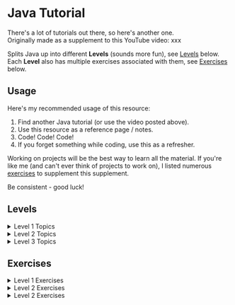# Java Tutorial

There's a lot of tutorials out there, so here's another one.  
Originally made as a supplement to this YouTube video: xxx

Splits Java up into different **Levels** (sounds more fun), see [Levels](#Levels) below.  
Each **Level** also has multiple exercises associated with them, see [Exercises](#Exercises) below.

## Usage

Here's my recommended usage of this resource:
1. Find another Java tutorial (or use the video posted above).
2. Use this resource as a reference page / notes.
3. Code! Code! Code!
4. If you forget something while coding, use this as a refresher.

Working on projects will be the best way to learn all the material.
If you're like me (and can't ever think of projects to work on), I listed
numerous [exercises](#Exercises) to supplement this supplement.

Be consistent - good luck!

## Levels

<details><summary>Level 1 Topics</summary><p>

- **Comments**                   (single/multiline)
- **Variables**                  (declaration vs. initialization)
- **Operators**                  (assignment, arithmetic, unary)
- **Console I/O**                (System.out.println() and Scanner class)
- **Data types**                 (primitives vs. references)
- **Casting**                    (narrowing vs. widening)
- **Overflow**                   (& how to avoid it)
- **Common Math/String methods** (more can be found online)
- **Random class**               (+ how to get a random number between two values)

</p></details>

<details><summary>Level 2 Topics</summary><p>

- **If statements**     (if...else-if...else ladder)
- **Operators**         (relational, logical)
- **Short circuiting**  (concept)
- **== vs. equals()**   (equality of primitives vs. references)
- **Tenary operators**  (single line if statements)
- **Switch statements** (+ break keyword)

</p></details>

<details><summary>Level 3 Topics</summary><p>

- **Loops**        	(while, for, do-while)
- **Keywords** 	  	(break, continue)
- **Nested loops** 	(+ example usage)
- **Variable scope**    (+ examples)

</p></details>

## Exercises

<details><summary>Level 1 Exercises</summary><p>

```
Exercise: TemperatureConversion
Difficulty: Easy
	
Description:
------------
Let the user input an integer, temp, that represents a temperature in Fahrenheit.  
Convert the given temperature from Fahrenheit to Celsius (Google the equation) and print out the result.

Example:
--------
Temperature in °F: 102
It is currently 38.88°C outside!
```

```
Exercise: SpecialNumber
Difficulty: Easy

Description:
------------
Let the user input an integer, max, that represents a maximum number.
Generate a random number, x, in the range [0, max].
Square root x, round to the nearest whole number, and print out the result.

Example:
--------
Input a number: 9
Your random number is 7.
Your special number is 3! 
```

```
Exercise: PizzaDay
Difficulty: Hard

Description:
------------
Let the user input two integers, pizzaSlices and pizzaEaters, that represent the number of pizza slices and pizza eaters, respectively.
Let the user input a string, name, that represents your name.

Calculate the average amount of pizza slices each pizza eater can eat.
All pizza eaters (except you) can only eat the average amount of slices, rounded down.
Print out the maximum number of pizza slices you can eat.

Optional Constraints:
---------------------
 - First letter of name should be capitalized. All other letters should be lowercased.
 - The resulting number (maximum pizza slices you can eat) should be an integer. It should not end in ".0".

Example:
--------
Slices of pizza: 24
Number of pizza eaters: 5
Your name: Colin

Colin can eat up to 8 slices of pizza!
```

</p></details>

<details><summary>Level 2 Exercises</summary><p>

```
Exercise: TriviaGame
Difficulty: Easy

Description:
------------
Come up with your own trivia questions!
Print each question and prompt the user for their answer.
Compare the user's inputs with the answers to the questions.
Keep track of a counter variable, correctQuestions, that holds the number of questions answered correctly.

Example:
--------
What is my favorite food?: Pizza
Right! +1

What is my age?: 5
Wrong!

Is programming fun?: Yes
Right! +1

Your total score was 2/3.
```

```
Exercise: RandomColor
Difficulty: Easy

Description:
------------
Generate a random color.
Print this color out.

Example:
--------
Your random color is Blue!
```

```
Exercise: HowClose
Difficulty: Medium

Description:
------------
At the start of the program, generate a random number, randomNumber, between 1 and 10.
Let the user input an integer, guess, that represents the user's guess on what the number is.

If guess = randomNumber, print "Correct!".
If guess is within +/- 3 of randomNumber, print "Very close!".
If guess is within +/- 5 of randomNumber, print "Not very close!".
Else, print "That guess was awful!".

Examples:
--------
Guess the number: 5
Very close, the number was 8!

Guess the number: 3
Correct!

Guess the number: 9
That guess was awful, the number was 1!
```

</p></details>

<details><summary>Level 2 Exercises</summary><p>

```
Exercise: GuessTheNumber
Difficulty: Medium

Description:
------------
At the start of the program, generate a random number, randomNumber, between 1 and 100.
Let the user continuously input an integer, guess, that represents the user's guess on what the number is.
Keep track of a counter variable, counter, that holds the number of guesses made.

If guess = randomNumber, print counter and stop the program.
If guess > randomNumber, increment counter by 1, print "Too high!", and re-start the process.
If guess < randomNumber, increment counter by 1, print "Too low!" and re-start the process.

Examples:
--------
Guess the number: 5
Too low!

Guess the number: 38
Too low!

Guess the number: 90
Too high!

Guess the number: 50
Too low!

Guess the number: 85
Too high!

Guess the number: 73
Correct, it took you 6 guesses!	
```

```
Exercise: FizzBuzz
Difficulty: Medium

Description:
------------
Let the user input an integer, max, that represents a maximum number.
Iterate over all numbers in the range [1, max] and follow the below rules.

If the number is divisible by 3, print "Fizz".
If the number is divisible by 5, print "Buzz".
If the number is divisible by both 3 and 5, print "FizzBuzz".
Else, print the number.

Example:
--------
Input a number: 20
Output: 1, 2, Fizz, 4, Buzz, Fizz, 7, 8, Fizz, Buzz, 11, Fizz, 13, 14, FizzBuzz, 16, 17, Fizz, 19, Buzz
```

</p></details>
